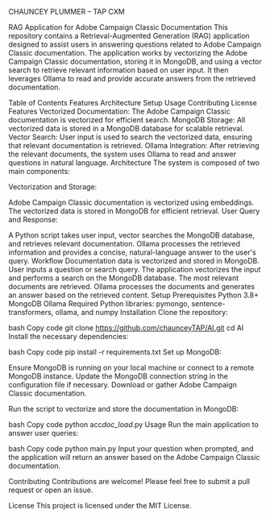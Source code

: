 CHAUNCEY PLUMMER – TAP CXM

RAG Application for Adobe Campaign Classic Documentation
This repository contains a Retrieval-Augmented Generation (RAG) application designed to assist users in answering questions related to Adobe Campaign Classic documentation. The application works by vectorizing the Adobe Campaign Classic documentation, storing it in MongoDB, and using a vector search to retrieve relevant information based on user input. It then leverages Ollama to read and provide accurate answers from the retrieved documentation.

Table of Contents
Features
Architecture
Setup
Usage
Contributing
License
Features
Vectorized Documentation: The Adobe Campaign Classic documentation is vectorized for efficient search.
MongoDB Storage: All vectorized data is stored in a MongoDB database for scalable retrieval.
Vector Search: User input is used to search the vectorized data, ensuring that relevant documentation is retrieved.
Ollama Integration: After retrieving the relevant documents, the system uses Ollama to read and answer questions in natural language.
Architecture
The system is composed of two main components:

Vectorization and Storage:

Adobe Campaign Classic documentation is vectorized using embeddings.
The vectorized data is stored in MongoDB for efficient retrieval.
User Query and Response:

A Python script takes user input, vector searches the MongoDB database, and retrieves relevant documentation.
Ollama processes the retrieved information and provides a concise, natural-language answer to the user's query.
Workflow
Documentation data is vectorized and stored in MongoDB.
User inputs a question or search query.
The application vectorizes the input and performs a search on the MongoDB database.
The most relevant documents are retrieved.
Ollama processes the documents and generates an answer based on the retrieved content.
Setup
Prerequisites
Python 3.8+
MongoDB
Ollama
Required Python libraries: pymongo, sentence-transformers, ollama, and numpy
Installation
Clone the repository:

bash
Copy code
git clone https://github.com/chaunceyTAP/AI.git
cd AI
Install the necessary dependencies:

bash
Copy code
pip install -r requirements.txt
Set up MongoDB:

Ensure MongoDB is running on your local machine or connect to a remote MongoDB instance.
Update the MongoDB connection string in the configuration file if necessary.
Download or gather Adobe Campaign Classic documentation.

Run the script to vectorize and store the documentation in MongoDB:

bash
Copy code
python acc*doc_load*.py
Usage
Run the main application to answer user queries:

bash
Copy code
python main.py
Input your question when prompted, and the application will return an answer based on the Adobe Campaign Classic documentation.

Contributing
Contributions are welcome! Please feel free to submit a pull request or open an issue.

License
This project is licensed under the MIT License.
